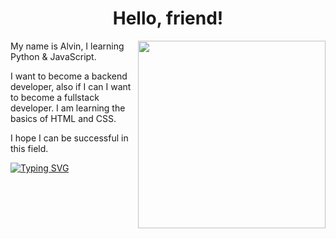<!DOCTYPE html>
<head>
  <link rel="stylesheet" href="file.css" />
</head>
<h1 align="center">Hello, friend!</h1>
<img
  align="right"
  src="https://otvet.imgsmail.ru/download/5761854_85d986184bec80b9e0be76124c26c1a0_800.gif"
  alt=""
  width="300px"
/>
<p>My name is Alvin, I learning Python & JavaScript.</p>
<p>
  I want to become a backend developer, also if I can I want to become a
  fullstack developer. I am learning the basics of HTML and CSS.
</p>
<p>I hope I can be successful in this field.</p>

[![Typing SVG](https://readme-typing-svg.herokuapp.com?color=%2336BCF7&lines=Computer+science+student)](https://git.io/typing-svg)
<!--

**Darkwell005/Darkwell005** is a ✨ _special_ ✨ repository because its `README.md` (this file) appears on your GitHub profile.

Here are some ideas to get you started:

- 🔭 I’m currently working on ...
- 🌱 I’m currently learning ...
- 👯 I’m looking to collaborate on ...
- 🤔 I’m looking for help with ...
- 💬 Ask me about ...
- 📫 How to reach me: ...
- 😄 Pronouns: ...
- ⚡ Fun fact: ...
-->
